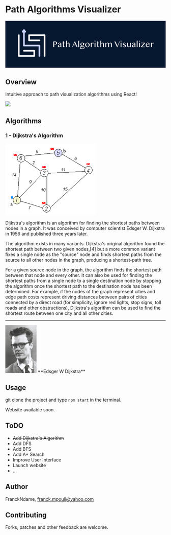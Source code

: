 # Path Algorithms Visualizer

![](public/PAV-logo.png)

## Overview

Intuitive approach to path visualization algorithms using React!

![](public/dijkstra.gif)

## Algorithms

### 1 - Dijkstra's Algorithm

![](public/Dijkstra_Animation.gif)

Dijkstra's algorithm is an algorithm for finding the shortest paths between nodes in a graph. It was conceived by computer scientist Edsger W. Dijkstra in 1956 and published three years later.

The algorithm exists in many variants. Dijkstra's original algorithm found the shortest path between two given nodes,[4] but a more common variant fixes a single node as the "source" node and finds shortest paths from the source to all other nodes in the graph, producing a shortest-path tree.

For a given source node in the graph, the algorithm finds the shortest path between that node and every other. It can also be used for finding the shortest paths from a single node to a single destination node by stopping the algorithm once the shortest path to the destination node has been determined. For example, if the nodes of the graph represent cities and edge path costs represent driving distances between pairs of cities connected by a direct road (for simplicity, ignore red lights, stop signs, toll roads and other obstructions), Dijkstra's algorithm can be used to find the shortest route between one city and all other cities.

---

<img src="public/edsger-w-dijkstra.jpeg" alt="alt text" height="150">
**Edsger W Dijkstra**

## Usage

git clone the project and type `npm start` in the terminal.

Website available soon.

## ToDO

- ~~Add Dijkstra's Algorithm~~
- Add DFS
- Add BFS
- Add A\* Search
- Improve User Interface
- Launch website
- ...

## Author

FranckNdame, franck.mpouli@yahoo.com

## Contributing

Forks, patches and other feedback are welcome.
